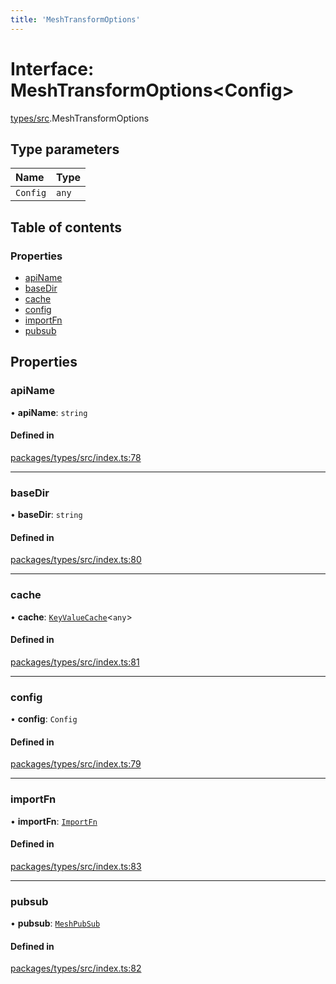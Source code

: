 ```yaml
---
title: 'MeshTransformOptions'
---
```


# Interface: MeshTransformOptions\<Config>

[types/src](../modules/types_src).MeshTransformOptions

## Type parameters

| Name | Type |
| :------ | :------ |
| `Config` | `any` |

## Table of contents

### Properties

- [apiName](types_src.MeshTransformOptions#apiname)
- [baseDir](types_src.MeshTransformOptions#basedir)
- [cache](types_src.MeshTransformOptions#cache)
- [config](types_src.MeshTransformOptions#config)
- [importFn](types_src.MeshTransformOptions#importfn)
- [pubsub](types_src.MeshTransformOptions#pubsub)

## Properties

### apiName

• **apiName**: `string`

#### Defined in

[packages/types/src/index.ts:78](https://github.com/Urigo/graphql-mesh/blob/master/packages/types/src/index.ts#L78)

___

### baseDir

• **baseDir**: `string`

#### Defined in

[packages/types/src/index.ts:80](https://github.com/Urigo/graphql-mesh/blob/master/packages/types/src/index.ts#L80)

___

### cache

• **cache**: [`KeyValueCache`](types_src.KeyValueCache)\<`any`>

#### Defined in

[packages/types/src/index.ts:81](https://github.com/Urigo/graphql-mesh/blob/master/packages/types/src/index.ts#L81)

___

### config

• **config**: `Config`

#### Defined in

[packages/types/src/index.ts:79](https://github.com/Urigo/graphql-mesh/blob/master/packages/types/src/index.ts#L79)

___

### importFn

• **importFn**: [`ImportFn`](../modules/types_src#importfn)

#### Defined in

[packages/types/src/index.ts:83](https://github.com/Urigo/graphql-mesh/blob/master/packages/types/src/index.ts#L83)

___

### pubsub

• **pubsub**: [`MeshPubSub`](types_src.MeshPubSub)

#### Defined in

[packages/types/src/index.ts:82](https://github.com/Urigo/graphql-mesh/blob/master/packages/types/src/index.ts#L82)
